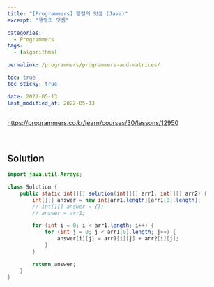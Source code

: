 ```yaml
---
title: "[Programmers] 행렬의 덧셈 (Java)"
excerpt: "행렬의 덧셈"

categories:
  - Programmers
tags:
  - [algorithms]

permalink: /programmers/programmers-add-matrices/

toc: true
toc_sticky: true

date: 2022-05-13
last_modified_at: 2022-05-13
---
```


<https://programmers.co.kr/learn/courses/30/lessons/12950>

<br>

## Solution

```java
import java.util.Arrays;

class Solution {
    public static int[][] solution(int[][] arr1, int[][] arr2) {
        int[][] answer = new int[arr1.length][arr1[0].length];
        // int[][] answer = {};
        // answer = arr1;

        for (int i = 0; i < arr1.length; i++) {
            for (int j = 0; j < arr1[0].length; j++) {
                answer[i][j] = arr1[i][j] + arr2[i][j];
            }
        }

        return answer;
    }
}
```